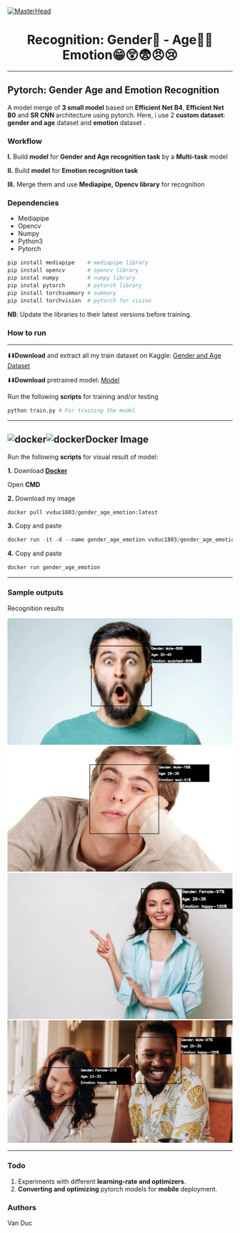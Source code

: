 [![MasterHead](https://mentalhealth.ie/wp-content/uploads/2021/02/scale-of-emotions-with-emojis.jpg)](https://www.linkedin.com/in/%C4%91%E1%BB%A9c-v%C5%A9-6772a6248)
<h1 align="center">Recognition: Gender👫 - Age👶🧓  Emotion😁😲😨😠😢</h1>

------------------------------------------
## Pytorch: Gender Age and Emotion Recognition

A model merge of **3 small model** based on **Efficient Net B4**, **Efficient Net B0** and **SR CNN**  architecture using pytorch. Here, i use 2 **custom dataset**: **gender and age** dataset and **emotion** dataset .

### Workflow
**I.** Build **model** for **Gender and Age recognition task** by a **Multi-task** model

**II.** Build **model** for **Emotion recognition task**

**III.** Merge them and use **Mediapipe, Opencv library** for recognition

### Dependencies

* Mediapipe
* Opencv
* Numpy
* Python3
* Pytorch

```python
pip install mediapipe    # mediapipe library
pip install opencv       # opencv library
pip instal numpy         # numpy library
pip instal pytorch       # pytorch library
pip install torchsummary # summary
pip install torchvision  # pytorch for vision
```

**NB**: Update the libraries to their latest versions before training.

### How to run
----------------------------------------
⬇️⬇️**Download** and extract all my train dataset on Kaggle: [Gender and Age Dataset](https://www.kaggle.com/datasets/vanduc0xff)

⬇️⬇️**Download** pretrained model: [Model](https://drive.google.com/drive/folders/1_M6rplng9CWNEFLZeA_6dvohKGBTnEc_?usp=sharing)


Run the following **scripts** for training and/or testing

```python
python train.py # For training the model 
```
------------------------------------------
<img src="https://www.docker.com/wp-content/uploads/2022/03/Moby-logo.png" alt="docker" width="35" height="30"/><img src="https://www.docker.com/wp-content/uploads/2022/03/Moby-logo.png" alt="docker" width="35" height="30"/>**Docker Image**
-----------
Run the following **scripts** for visual result of model:

**1.**
Download **[Docker](https://www.docker.com/)**

Open **CMD**

**2.**
Download my image

```python
docker pull vvduc1803/gender_age_emotion:latest                                  # Pull image
```

**3.**
Copy and paste
```python
docker run -it -d --name gender_age_emotion vvduc1803/gender_age_emotion  # Run container
```
**4.**
Copy and paste
```python
docker run gender_age_emotion                                             # Run visual result
```
------------------------------------------
### Sample outputs

Recognition results

![Screenshot](results/1.jpg)
![Screenshot](results/2.jpg)
![Screenshot](results/3.jpg)
![Screenshot](results/4.jpg)


---------------------------------------------

### Todo

1. Experiments with different **learning-rate and optimizers**.
2. **Converting and optimizing** pytorch models for **mobile** deployment.

### Authors

Van Duc

